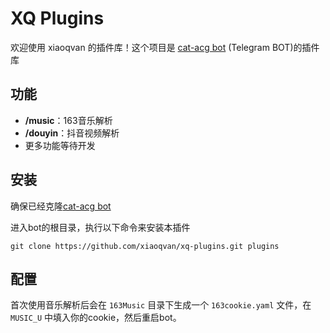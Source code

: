 # XQ Plugins

欢迎使用 xiaoqvan 的插件库！这个项目是 [cat-acg bot](https://github.com/moecatacg/cat-acg) (Telegram BOT)的插件库

## 功能

- **/music**：163音乐解析
- **/douyin**：抖音视频解析
- 更多功能等待开发
## 安装

确保已经克隆[cat-acg bot](https://github.com/moecatacg/cat-acg)

进入bot的根目录，执行以下命令来安装本插件

```
git clone https://github.com/xiaoqvan/xq-plugins.git plugins
```

## 配置
首次使用音乐解析后会在 `163Music` 目录下生成一个 `163cookie.yaml` 文件，在 `MUSIC_U` 中填入你的cookie，然后重启bot。
